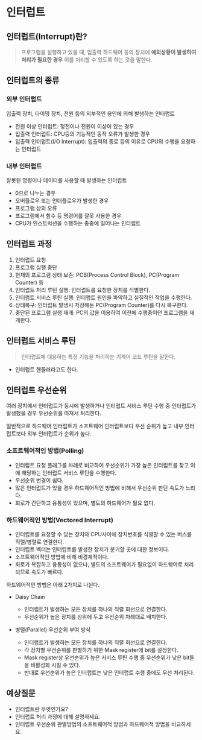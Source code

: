 # 인터럽트

## 인터럽트(Interrupt)란?

> 프로그램을 실행하고 있을 때, 입출력 하드웨어 등의 장치에 **예외상황이 발생하여 처리가 필요한 경우** 이를 처리할 수 있도록 하는 것을 말한다.

## 인터럽트의 종류

### 외부 인터럽트

입출력 장치, 타이밍 장치, 전원 등의 외부적인 용인에 의해 발생하는 인터럽트

- 전원 이상 인터럽트: 정전이나 전원이 이상이 있는 경우
- 입출력 인터럽트: CPU등의 기능적인 동작 오류가 발생한 경우
- 입출력 인터럽트(I/O Interrupt): 입출력의 종료 등의 이유로 CPU의 수행을 요청하는 인터럽트

### 내부 인터럽트

잘못된 명령이나 데이터를 사용할 때 발생하는 인터럽트

- 0으로 나누는 경우
- 오버플로우 또는 언더플로우가 발생한 경우
- 프로그램 상의 오류
- 프로그램에서 함수 등 명령어를 잘못 사용한 경우
- CPU가 인스트럭션을 수행하는 종중에 일어나는 인터럽트

## 인터럽트 과정

1. 인터럽트 요청
2. 프로그램 실행 중단
3. 현재의 프로그램 상태 보존: PCB(Process Control Block), PC(Program Counter) 등
4. 인터럽트 처리 루틴 실행: 인터럽트를 요청한 장치를 식별한다.
5. 인터럽트 서비스 루틴 실행: 인터럽트 원인을 파악하고 실질적인 작업을 수행한다.
6. 상태복구: 인터럽트 발생시 저장해둔 PC(Program Counter)를 다시 복구한다.
7. 중단된 프로그램 실행 재개: PC의 값을 이용하여 이전에 수행중이던 프로그램을 재개한다.

## 인터럽트 서비스 루틴

> 인터럽트에 대응하는 특정 기능을 처리하는 기계어 코드 루틴을 말한다.

- 인터럽트 핸들러라고도 한다.

## 인터럽트 우선순위

여러 장치에서 인터럽트가 동시에 발생하거나 인터럽트 서비스 루틴 수행 중 인터럽트가 발생했을 경우 우선순위를 따져서 처리한다.

일반적으로 하드웨어 인터럽트가 소프트웨어 인터럽트보다 우선 순위가 높고 내부 인터럽트보다 외부 인터럽트가 순위가 높다.

### 소프트웨어적인 방법(Polling)

- 인터럽트 요청 플래그를 차례로 비교하여 우선순위가 가장 높은 인터럽트를 찾고 이에 해당하는 인터럽트 서비스 루틴을 수행한다.
- 우선순위 변경이 쉽다.
- 많은 인터럽트가 있을 경우 하드웨어적인 방법에 비해서 우선순위 판단 속도가 느리다.
- 회로가 간단하고 융통성이 있으며, 별도의 하드웨어가 필요 없다.

### 하드웨어적인 방법(Vectored Interrupt)

- 인터럽트를 요청할 수 있는 장치와 CPU사이에 장치번호를 식별할 수 있는 버스를 직렬/병렬로 연결한다.
- 인터럽트 벡터는 인터럽트를 발생한 장치가 분기할 곳에 대한 정보이다.
- 소프트웨어적인 방법에 비해 비경제적이다.
- 회로가 복잡하고 융통성이 없으나, 별도의 소프트웨어가 필요없이 하드웨어로 처리되므로 속도가 빠르다.

하드웨어적인 방법은 아래 2가지로 나뉜다.

- Daisy Chain

  - 인터럽트가 발생하는 모든 장치를 하나의 직렬 회선으로 연결한다.
  - 우선순위가 높은 장치를 상위에 두고 우선순위 차례대로 배치한다.

- 병렬(Parallel) 우선순위 부여 방식
  - 인터럽트가 발생하는 모든 장치를 하나의 직렬 회선으로 연결한다.
  - 각 장치별 우선순위를 판별하기 위한 Mask register에 bit를 설정한다.
  - Mask register상 우선순위가 높은 서비스 루틴 수행 중 우선순위가 낮은 bit들을 비활성화 시킬 수 있다.
  - 반대로 우선순위가 높은 인터럽트는 낮은 인터럽트 수행 중에도 우선 처리된다.

## 예상질문

- 인터럽트란 무엇인가요?
- 인터럽트 처리 과정에 대해 설명하세요.
- 인터럽트 우선순위 판별방법의 소프트웨어적 방법과 하드웨어적 방법을 비교하세요.
